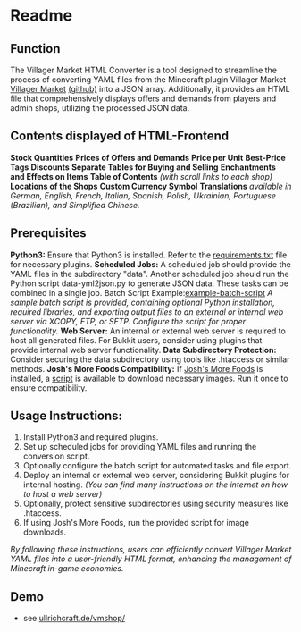 # Readme

## Function

The Villager Market HTML Converter is a tool designed to streamline the process of converting YAML files from the Minecraft plugin Villager Market [Villager Market](https://www.spigotmc.org/resources/villager-market-the-ultimate-shop-plugin.82965/) [(github)](https://github.com/Bestem0r/VillagerMarket) into a JSON array. Additionally, it provides an HTML file that comprehensively displays offers and demands from players and admin shops, utilizing the processed JSON data.

## Contents displayed of HTML-Frontend

**Stock Quantities**
**Prices of Offers and Demands**
**Price per Unit**
**Best-Price Tags**
**Discounts**
**Separate Tables for Buying and Selling**
**Enchantments and Effects on Items**
**Table of Contents** *(with scroll links to each shop)*
**Locations of the Shops**
**Custom Currency Symbol**
**Translations** *available in German, English, French, Italian, Spanish, Polish, Ukrainian, Portuguese (Brazilian), and Simplified Chinese.*

## Prerequisites

**Python3:**
Ensure that Python3 is installed. Refer to the [requirements.txt](requirements.txt) file for necessary plugins.
**Scheduled Jobs:**
A scheduled job should provide the YAML files in the subdirectory "data".
Another scheduled job should run the Python script data-yml2json.py to generate JSON data. These tasks can be combined in a single job.
Batch Script Example:[example-batch-script](mc-dealer-copy-execute.bat)
*A sample batch script is provided, containing optional Python installation, required libraries, and exporting output files to an external or internal web server via XCOPY, FTP, or SFTP. Configure the script for proper functionality.*
**Web Server:**
An internal or external web server is required to host all generated files. For Bukkit users, consider using plugins that provide internal web server functionality.
**Data Subdirectory Protection:**
Consider securing the data subdirectory using tools like .htaccess or similar methods.
**Josh's More Foods Compatibility:**
If [Josh's More Foods](https://modrinth.com/datapack/joshs-more-foods/) is installed, a [script](assets/items/joshs-more-foods/rp-downloader.py) is available to download necessary images. Run it once to ensure compatibility.

## Usage Instructions:

1. Install Python3 and required plugins.
2. Set up scheduled jobs for providing YAML files and running the conversion script.
3. Optionally configure the batch script for automated tasks and file export.
4. Deploy an internal or external web server, considering Bukkit plugins for internal hosting. *(You can find many instructions on the internet on how to host a web server)*
5. Optionally, protect sensitive subdirectories using security measures like .htaccess.
6. If using Josh's More Foods, run the provided script for image downloads.

*By following these instructions, users can efficiently convert Villager Market YAML files into a user-friendly HTML format, enhancing the management of Minecraft in-game economies.*

## Demo
- see [ullrichcraft.de/vmshop/](https://ullrichcraft.de/vmshop/)

